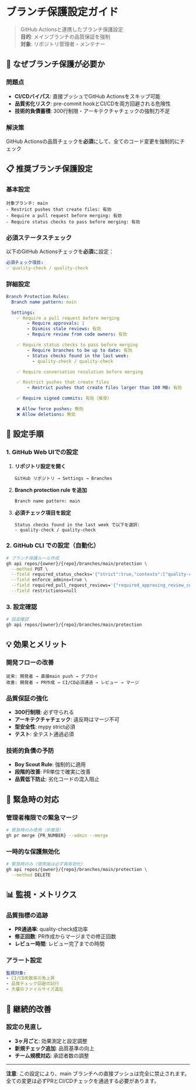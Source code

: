 # ブランチ保護設定ガイド

> GitHub Actionsと連携したブランチ保護設定\
> **目的**: メインブランチの品質保証を強制\
> **対象**: リポジトリ管理者・メンテナー

## 🚨 なぜブランチ保護が必要か

### 問題点
- **CI/CDバイパス**: 直接プッシュでGitHub Actionsをスキップ可能
- **品質劣化リスク**: pre-commit hookとCI/CDを両方回避される危険性
- **技術的負債蓄積**: 300行制限・アーキテクチャチェックの強制力不足

### 解決策
GitHub Actionsの品質チェックを**必須**にして、全てのコード変更を強制的にチェック

## 📋 推奨ブランチ保護設定

### 基本設定
```
対象ブランチ: main
- Restrict pushes that create files: 有効
- Require a pull request before merging: 有効
- Require status checks to pass before merging: 有効
```

### 必須ステータスチェック
以下のGitHub Actionsチェックを**必須**に設定：

```yaml
必須チェック項目:
✅ quality-check / quality-check
```

### 詳細設定
```yaml
Branch Protection Rules:
  Branch name pattern: main

  Settings:
    ✅ Require a pull request before merging
        - Require approvals: 1
        - Dismiss stale reviews: 有効
        - Require review from code owners: 有効

    ✅ Require status checks to pass before merging
        - Require branches to be up to date: 有効
        - Status checks found in the last week:
          - quality-check / quality-check

    ✅ Require conversation resolution before merging

    ✅ Restrict pushes that create files
        - Restrict pushes that create files larger than 100 MB: 有効

    ✅ Require signed commits: 有効（推奨）

    ❌ Allow force pushes: 無効
    ❌ Allow deletions: 無効
```

## 🔧 設定手順

### 1. GitHub Web UIでの設定

1. **リポジトリ設定を開く**
   ```
   GitHub リポジトリ → Settings → Branches
   ```

2. **Branch protection rule を追加**
   ```
   Branch name pattern: main
   ```

3. **必須チェック項目を設定**
   ```
   Status checks found in the last week で以下を選択:
   - quality-check / quality-check
   ```

### 2. GitHub CLI での設定（自動化）

```bash
# ブランチ保護ルール作成
gh api repos/{owner}/{repo}/branches/main/protection \
  --method PUT \
  --field required_status_checks='{"strict":true,"contexts":["quality-check / quality-check"]}' \
  --field enforce_admins=true \
  --field required_pull_request_reviews='{"required_approving_review_count":1,"dismiss_stale_reviews":true}' \
  --field restrictions=null
```

### 3. 設定確認

```bash
# 設定確認
gh api repos/{owner}/{repo}/branches/main/protection
```

## 💡 効果とメリット

### 開発フローの改善
```
従来: 開発者 → 直接main push → デプロイ
改善: 開発者 → PR作成 → CI/CD必須通過 → レビュー → マージ
```

### 品質保証の強化
- **300行制限**: 必ず守られる
- **アーキテクチャチェック**: 違反時はマージ不可
- **型安全性**: mypy strict必須
- **テスト**: 全テスト通過必須

### 技術的負債の予防
- **Boy Scout Rule**: 強制的に適用
- **段階的改善**: PR単位で確実に改善
- **品質低下防止**: 劣化コードの混入阻止

## 🚨 緊急時の対応

### 管理者権限での緊急マージ
```bash
# 緊急時のみ使用（非推奨）
gh pr merge {PR_NUMBER} --admin --merge
```

### 一時的な保護無効化
```bash
# 緊急時のみ（使用後は必ず再有効化）
gh api repos/{owner}/{repo}/branches/main/protection \
  --method DELETE
```

## 📊 監視・メトリクス

### 品質指標の追跡
- **PR通過率**: quality-check成功率
- **修正回数**: PR作成からマージまでの修正回数
- **レビュー時間**: レビュー完了までの時間

### アラート設定
```yaml
監視対象:
- CI/CD失敗率の急上昇
- 品質チェック回避の試行
- 大量のファイルサイズ違反
```

## 🔄 継続的改善

### 設定の見直し
- **3ヶ月ごと**: 効果測定と設定調整
- **新規チェック追加**: 品質基準の向上
- **チーム規模対応**: 承認者数の調整

---

**注意**: この設定により、main ブランチへの直接プッシュは完全に禁止されます。全ての変更は必ずPRとCI/CDチェックを通過する必要があります。
